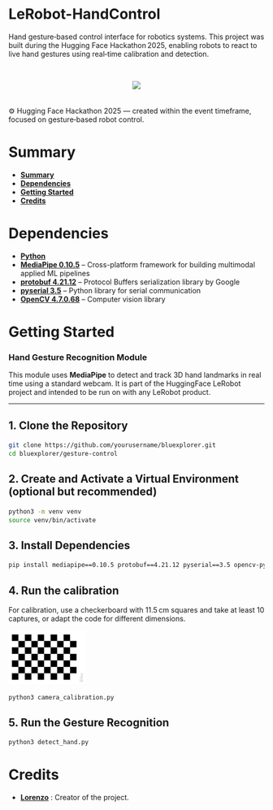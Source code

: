 # LeRobot-HandControl

<p> 
Hand gesture‑based control interface for robotics systems. This project was built during the Hugging Face Hackathon 2025, enabling robots to react to live hand gestures using real‑time calibration and detection. 
</p> 
<br/>
<p align="center">
	<img src="assets/Hand_Control_Video.gif" width="700">
</p>

<br/>
⚙️ Hugging Face Hackathon 2025 — created within the event timeframe, focused on gesture‑based robot control.

<br/>

# Summary

* **[Summary](#summary)**
* **[Dependencies](#dependencies)**
* **[Getting Started](#getting-started)**
* **[Credits](#credits)**

# Dependencies

* [**Python**](https://www.python.org/)
* [**MediaPipe 0.10.5**](https://pypi.org/project/mediapipe/) – Cross-platform framework for building multimodal applied ML pipelines
* [**protobuf 4.21.12**](https://pypi.org/project/protobuf/) – Protocol Buffers serialization library by Google
* [**pyserial 3.5**](https://pypi.org/project/pyserial/) – Python library for serial communication
* [**OpenCV 4.7.0.68**](https://opencv.org/) – Computer vision library

# Getting Started
### Hand Gesture Recognition Module

This module uses **MediaPipe** to detect and track 3D hand landmarks in real time using a standard webcam. It is part of the HuggingFace LeRobot project and intended to be run on with any LeRobot product.

---

## 1. Clone the Repository
```bash
git clone https://github.com/yourusername/bluexplorer.git
cd bluexplorer/gesture-control
```

## 2. Create and Activate a Virtual Environment (optional but recommended)
```bash
python3 -m venv venv
source venv/bin/activate
```

## 3. Install Dependencies
```bash
pip install mediapipe==0.10.5 protobuf==4.21.12 pyserial==3.5 opencv-python==4.7.0.68
```

## 4. Run the calibration
For calibration, use a checkerboard with 11.5 cm squares and take at least 10 captures, or adapt the code for different dimensions.
<p>
	<img src="./assets/pattern.png" width="30%">
</p>

```bash
python3 camera_calibration.py
```

## 5. Run the Gesture Recognition
```bash
python3 detect_hand.py
```

#  Credits
* [**Lorenzo**](https://github.com/MrZouu) : Creator of the project.
